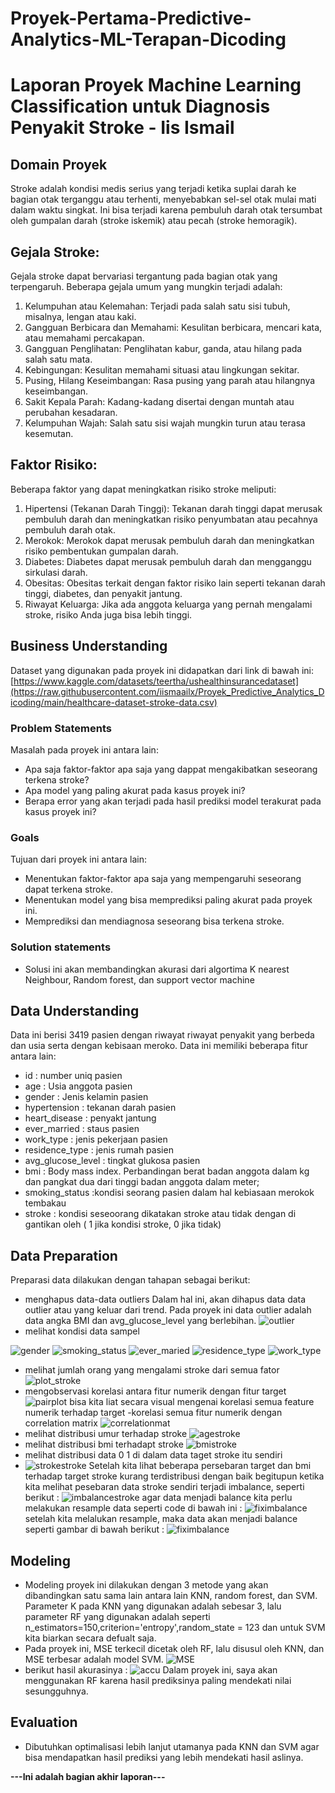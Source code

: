 # Proyek-Pertama-Predictive-Analytics-ML-Terapan-Dicoding
# Laporan Proyek Machine Learning Classification untuk Diagnosis Penyakit Stroke - Iis Ismail

## Domain Proyek

Stroke adalah kondisi medis serius yang terjadi ketika suplai darah ke bagian otak terganggu atau terhenti, menyebabkan sel-sel otak mulai mati dalam waktu singkat. Ini bisa terjadi karena pembuluh darah otak tersumbat oleh gumpalan darah (stroke iskemik) atau pecah (stroke hemoragik).

## Gejala Stroke:
Gejala stroke dapat bervariasi tergantung pada bagian otak yang terpengaruh. Beberapa gejala umum yang mungkin terjadi adalah:
1. Kelumpuhan atau Kelemahan: Terjadi pada salah satu sisi tubuh, misalnya, lengan atau kaki.
2. Gangguan Berbicara dan Memahami: Kesulitan berbicara, mencari kata, atau memahami percakapan.
3. Gangguan Penglihatan: Penglihatan kabur, ganda, atau hilang pada salah satu mata.
4. Kebingungan: Kesulitan memahami situasi atau lingkungan sekitar.
5. Pusing, Hilang Keseimbangan: Rasa pusing yang parah atau hilangnya keseimbangan.
6. Sakit Kepala Parah: Kadang-kadang disertai dengan muntah atau perubahan kesadaran.
7. Kelumpuhan Wajah: Salah satu sisi wajah mungkin turun atau terasa kesemutan.
## Faktor Risiko:
Beberapa faktor yang dapat meningkatkan risiko stroke meliputi:
1. Hipertensi (Tekanan Darah Tinggi): Tekanan darah tinggi dapat merusak pembuluh darah dan meningkatkan risiko penyumbatan atau pecahnya pembuluh darah otak.
2. Merokok: Merokok dapat merusak pembuluh darah dan meningkatkan risiko pembentukan gumpalan darah.
3. Diabetes: Diabetes dapat merusak pembuluh darah dan mengganggu sirkulasi darah.
3. Obesitas: Obesitas terkait dengan faktor risiko lain seperti tekanan darah tinggi, diabetes, dan penyakit jantung.
4. Riwayat Keluarga: Jika ada anggota keluarga yang pernah mengalami stroke, risiko Anda juga bisa lebih tinggi.


## Business Understanding
Dataset yang digunakan pada proyek ini didapatkan dari link di bawah ini:
[https://www.kaggle.com/datasets/teertha/ushealthinsurancedataset](https://raw.githubusercontent.com/iismaailx/Proyek_Predictive_Analytics_Dicoding/main/healthcare-dataset-stroke-data.csv)

### Problem Statements

Masalah pada proyek ini antara lain:
- Apa saja faktor-faktor apa saja yang dappat mengakibatkan seseorang terkena stroke?
- Apa model yang paling akurat pada kasus proyek ini?
- Berapa error yang akan terjadi pada hasil prediksi model terakurat pada kasus proyek ini?


### Goals

Tujuan dari proyek ini antara lain:
- Menentukan faktor-faktor apa saja yang mempengaruhi seseorang dapat terkena stroke.
- Menentukan model yang bisa memprediksi paling akurat pada proyek ini.
- Memprediksi dan mendiagnosa seseorang bisa terkena stroke.

### Solution statements
- Solusi ini akan membandingkan akurasi dari algortima K nearest Neighbour, Random forest, dan support vector machine 


## Data Understanding
Data ini berisi 3419 pasien dengan riwayat riwayat penyakit yang berbeda dan usia serta dengan kebisaan meroko. Data ini memiliki beberapa fitur antara lain:
- id : number uniq pasien
- age : Usia anggota pasien
- gender : Jenis kelamin pasien
- hypertension : tekanan darah pasien
- heart_disease : penyakt jantung
- ever_married : staus pasien
- work_type : jenis pekerjaan pasien
- residence_type : jenis rumah pasien
- avg_glucose_level : tingkat glukosa pasien
- bmi : Body mass index. Perbandingan berat badan anggota dalam kg dan pangkat dua dari tinggi badan anggota dalam meter;
- smoking_status :kondisi seorang pasien dalam hal kebiasaan merokok tembakau
- stroke : kondisi seseoorang dikatakan stroke atau tidak dengan di gantikan oleh ( 1 jika kondisi stroke, 0 jika tidak)

## Data Preparation
Preparasi data dilakukan dengan tahapan sebagai berikut:
- menghapus data-data outliers 
  Dalam hal ini, akan dihapus data data outlier atau yang keluar dari trend. Pada proyek ini data outlier adalah data angka BMI dan avg_glucose_level yang berlebihan.
  ![outlier](https://github.com/iismaailx/Proyek_Predictive_Analytics_Dicoding/blob/main/Gambar/outlier_age_bmi_glukosa.png)
- melihat kondisi data sampel

![gender](https://github.com/iismaailx/Proyek_Predictive_Analytics_Dicoding/blob/main/Gambar/download.png)
![smoking_status](https://github.com/iismaailx/Proyek_Predictive_Analytics_Dicoding/blob/main/Gambar/download%20lagi.png)
![ever_maried](https://github.com/iismaailx/Proyek_Predictive_Analytics_Dicoding/blob/main/Gambar/download%20(1).png)
![residence_type](https://github.com/iismaailx/Proyek_Predictive_Analytics_Dicoding/blob/main/Gambar/download%20(2)%5B.png)
![work_type](https://github.com/iismaailx/Proyek_Predictive_Analytics_Dicoding/blob/main/Gambar/download%20work.png)

- melihat jumlah orang yang mengalami stroke dari semua fator
![plot_stroke](https://github.com/iismaailx/Proyek_Predictive_Analytics_Dicoding/blob/main/Gambar/downloadstroke.png)
- mengobservasi korelasi antara fitur numerik dengan fitur target
![pairplot](https://github.com/iismaailx/Proyek_Predictive_Analytics_Dicoding/blob/main/Gambar/pairplot.png)
bisa kita liat secara visual mengenai korelasi semua feature numerik terhadap target
-korelasi semua fitur numerik dengan correlation matrix
![correlationmat](https://github.com/iismaailx/Proyek_Predictive_Analytics_Dicoding/blob/main/Gambar/corrmatrik.png)
- melihat distribusi umur terhadap stroke
  ![agestroke](https://github.com/iismaailx/Proyek_Predictive_Analytics_Dicoding/blob/main/Gambar/dist_agestrok.png)
- melihat distribusi bmi terhadapt stroke
   ![bmistroke](https://github.com/iismaailx/Proyek_Predictive_Analytics_Dicoding/blob/main/Gambar/dist_bmi_strok.png)
- melihat distribusi data 0 1 di dalam data taget stroke itu sendiri
- ![strokestroke](https://github.com/iismaailx/Proyek_Predictive_Analytics_Dicoding/blob/main/Gambar/Screenshot%202023-08-16%20140159.png)
Setelah kita lihat beberapa persebaran target dan bmi terhadap target stroke kurang terdistribusi dengan baik begitupun ketika kita melihat pesebaran data stroke sendiri terjadi imbalance, seperti berikut : 
![imbalancestroke](https://github.com/iismaailx/Proyek_Predictive_Analytics_Dicoding/blob/main/Gambar/Screenshot%202023-08-16%20140205.png)
agar data menjadi balance kita perlu melakukan resample data seperti code di bawah ini :
![fiximbalance](https://github.com/iismaailx/Proyek_Predictive_Analytics_Dicoding/blob/main/Gambar/Screenshot%202023-08-16%20140226.png)
setelah kita melalukan resample, maka data akan menjadi balance seperti gambar di bawah berikut :
![fiximbalance](https://github.com/iismaailx/Proyek_Predictive_Analytics_Dicoding/blob/main/Gambar/Screenshot%202023-08-16%20140236.png)
## Modeling
- Modeling proyek ini dilakukan dengan 3 metode yang akan dibandingkan satu sama lain antara lain KNN, random forest, dan SVM. Parameter K pada KNN yang digunakan adalah sebesar 3, lalu parameter RF yang digunakan adalah seperti n_estimators=150,criterion='entropy',random_state = 123 dan untuk SVM kita biarkan secara defualt saja.
- Pada proyek ini, MSE terkecil dicetak oleh RF, lalu disusul oleh KNN, dan MSE terbesar adalah model SVM.
![MSE](https://github.com/iismaailx/Proyek_Predictive_Analytics_Dicoding/blob/main/Gambar/mse.png)
- berikut hasil akurasinya : 
![accu](https://github.com/iismaailx/Proyek_Predictive_Analytics_Dicoding/blob/main/Gambar/Screenshot%202023-08-16%20134228.png)
Dalam proyek ini, saya akan menggunakan RF karena hasil prediksinya paling mendekati nilai sesungguhnya.

## Evaluation
- Dibutuhkan optimalisasi lebih lanjut utamanya pada KNN dan SVM agar bisa mendapatkan hasil prediksi yang lebih mendekati hasil aslinya.

**---Ini adalah bagian akhir laporan---**

